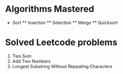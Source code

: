# Algorithms Mastered

* Sort
** Insertion
** Selection
** Merge
** Quicksort

# Solved Leetcode problems

1. Two Sum
2. Add Two Numbers
3. Longest Substring Without Repeating Characters